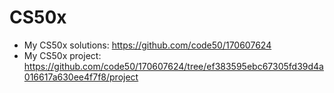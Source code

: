 # CS50x

- My CS50x solutions: https://github.com/code50/170607624
- My CS50x project: https://github.com/code50/170607624/tree/ef383595ebc67305fd39d4a016617a630ee4f7f8/project


